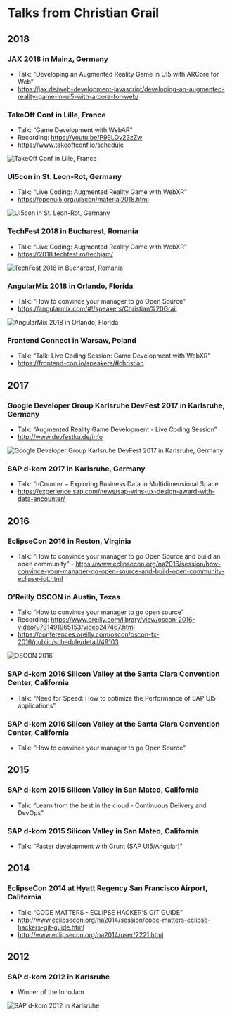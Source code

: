 # Talks from Christian Grail

## 2018

### JAX 2018 in Mainz, Germany
- Talk: “Developing an Augmented Reality Game in UI5 with ARCore for Web”
- https://jax.de/web-development-javascript/developing-an-augmented-reality-game-in-ui5-with-arcore-for-web/

### TakeOff Conf in Lille, France
- Talk: “Game Development with WebAR”
- Recording: https://youtu.be/P99LOv23zZw
- https://www.takeoffconf.io/schedule

![TakeOff Conf in Lille, France](photos/TakeOff_2018.png)

### UI5con in St. Leon-Rot, Germany
- Talk: “Live Coding: Augmented Reality Game with WebXR”
- https://openui5.org/ui5con/material2018.html

![UI5con in St. Leon-Rot, Germany](photos/UI5Con_2018.jpg)

### TechFest 2018 in Bucharest, Romania
- Talk: “Live Coding: Augmented Reality Game with WebXR”
- https://2018.techfest.ro/techjam/

![TechFest 2018 in Bucharest, Romania](photos/TechFest_2018.JPG)

### AngularMix 2018 in Orlando, Florida
- Talk: “How to convince your manager to go Open Source”
- https://angularmix.com/#!/speakers/Christian%20Grail

![AngularMix 2018 in Orlando, Florida](photos/AngulaxMix_2018.jpg)

### Frontend Connect in Warsaw, Poland
- Talk: “Talk: Live Coding Session: Game Development with WebXR”
- https://frontend-con.io/speakers/#christian

## 2017

### Google Developer Group Karlsruhe DevFest 2017 in Karlsruhe, Germany
- Talk: “Augmented Reality Game Development - Live Coding Session”
- http://www.devfestka.de/info

![Google Developer Group Karlsruhe DevFest 2017 in Karlsruhe, Germany](photos/DevFestKA_2017.jpg)

### SAP d-kom 2017 in Karlsruhe, Germany
- Talk: “nCounter − Exploring Business Data in Multidimensional Space
- https://experience.sap.com/news/sap-wins-ux-design-award-with-data-encounter/

## 2016

### EclipseCon 2016 in Reston, Virginia
- Talk: “How to convince your manager to go Open Source and build an open community” - https://www.eclipsecon.org/na2016/session/how-convince-your-manager-go-open-source-and-build-open-community-eclipse-iot.html

### O'Reilly OSCON in Austin, Texas
- Talk: “How to convince your manager to go open source”
- Recording: https://www.oreilly.com/library/view/oscon-2016-video/9781491965153/video247467.html
- https://conferences.oreilly.com/oscon/oscon-tx-2016/public/schedule/detail/49103

![OSCON  2016](photos/OSCON_2016.png)

### SAP d-kom 2016 Silicon Valley at the Santa Clara Convention Center, California
- Talk: “Need for Speed: How to optimize the Performance of SAP UI5 applications”

### SAP d-kom 2016 Silicon Valley at the Santa Clara Convention Center, California
- Talk: “How to convince your manager to go Open Source”

## 2015

### SAP d-kom 2015 Silicon Valley in San Mateo, California
- Talk: “Learn from the best in the cloud - Continuous Delivery and DevOps”

### SAP d-kom 2015 Silicon Valley in San Mateo, California
- Talk: “Faster development with Grunt (SAP UI5/Angular)”

## 2014

### EclipseCon 2014 at Hyatt Regency San Francisco Airport, California
- Talk: “CODE MATTERS - ECLIPSE HACKER'S GIT GUIDE”
- http://www.eclipsecon.org/na2014/session/code-matters-eclipse-hackers-git-guide.html
- http://www.eclipsecon.org/na2014/user/2221.html

## 2012

### SAP d-kom 2012 in Karlsruhe
- Winner of the InnoJam

![SAP d-kom 2012 in Karlsruhe](photos/DKOM_2012.jpg)
